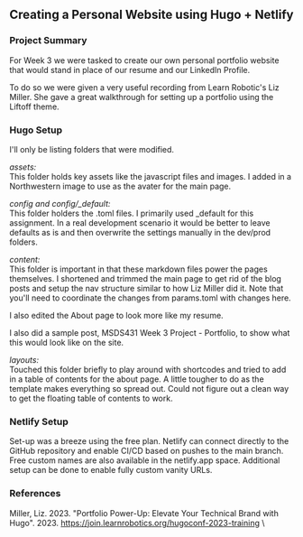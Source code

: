 ## Creating a Personal Website using Hugo + Netlify

### Project Summary

For Week 3 we were tasked to create our own personal portfolio website that would stand in place of our resume and our LinkedIn Profile. 

To do so we were given a very useful recording from Learn Robotic's Liz Miller. She gave a great walkthrough for setting up a portfolio using the Liftoff theme.


### Hugo Setup

I'll only be listing folders that were modified.

*assets:* \
This folder holds key assets like the javascript files and images. I added in a Northwestern image to use as the avater for the main page.

*config and config/_default:* \
This folder holders the .toml files. I primarily used _default for this assignment. In a real development scenario it would be better to leave defaults as is and then overwrite the settings manually in the dev/prod folders. 

*content:* \
This folder is important in that these markdown files power the pages themselves. I shortened and trimmed the main page to get rid of the blog posts and setup the nav structure similar to how Liz Miller did it. Note that you'll need to coordinate the changes from params.toml with changes here.

I also edited the About page to look more like my resume. 

I also did a sample post, MSDS431 Week 3 Project - Portfolio, to show what this would look like on the site.

*layouts:* \
Touched this folder briefly to play around with shortcodes and tried to add in a table of contents for the about page. A little tougher to do as the template makes everything so spread out. Could not figure out a clean way to get the floating table of contents to work. 

### Netlify Setup

Set-up was a breeze using the free plan. Netlify can connect directly to the GitHub repository and enable CI/CD based on pushes to the main branch. Free custom names are also available in the netlify.app space. Additional setup can be done to enable fully custom vanity URLs.

### References

Miller, Liz. 2023. "Portfolio Power-Up: Elevate Your Technical Brand with Hugo". 2023. https://join.learnrobotics.org/hugoconf-2023-training  \

